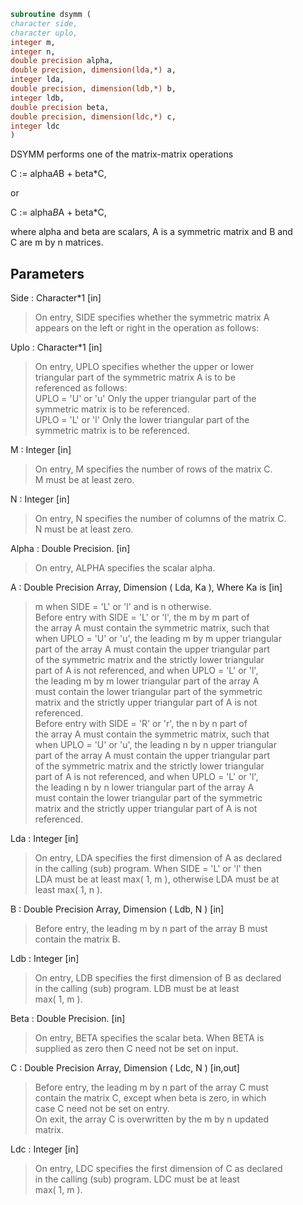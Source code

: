 ```fortran  
subroutine dsymm (  
character side,  
character uplo,  
integer m,  
integer n,  
double precision alpha,  
double precision, dimension(lda,*) a,  
integer lda,  
double precision, dimension(ldb,*) b,  
integer ldb,  
double precision beta,  
double precision, dimension(ldc,*) c,  
integer ldc  
)  
```  
  
DSYMM  performs one of the matrix-matrix operations  
  
C := alpha*A*B + beta*C,  
  
or  
  
C := alpha*B*A + beta*C,  
  
where alpha and beta are scalars,  A is a symmetric matrix and  B and  
C are  m by n matrices.  
  
## Parameters  
Side : Character*1 [in]  
> On entry,  SIDE  specifies whether  the  symmetric matrix  A  
> appears on the  left or right  in the  operation as follows:  
  
Uplo : Character*1 [in]  
> On  entry,   UPLO  specifies  whether  the  upper  or  lower  
> triangular  part  of  the  symmetric  matrix   A  is  to  be  
> referenced as follows:  
> UPLO = 'U' or 'u'   Only the upper triangular part of the  
> symmetric matrix is to be referenced.  
> UPLO = 'L' or 'l'   Only the lower triangular part of the  
> symmetric matrix is to be referenced.  
  
M : Integer [in]  
> On entry,  M  specifies the number of rows of the matrix  C.  
> M  must be at least zero.  
  
N : Integer [in]  
> On entry, N specifies the number of columns of the matrix C.  
> N  must be at least zero.  
  
Alpha : Double Precision. [in]  
> On entry, ALPHA specifies the scalar alpha.  
  
A : Double Precision Array, Dimension ( Lda, Ka ), Where Ka is [in]  
> m  when  SIDE = 'L' or 'l'  and is  n otherwise.  
> Before entry  with  SIDE = 'L' or 'l',  the  m by m  part of  
> the array  A  must contain the  symmetric matrix,  such that  
> when  UPLO = 'U' or 'u', the leading m by m upper triangular  
> part of the array  A  must contain the upper triangular part  
> of the  symmetric matrix and the  strictly  lower triangular  
> part of  A  is not referenced,  and when  UPLO = 'L' or 'l',  
> the leading  m by m  lower triangular part  of the  array  A  
> must  contain  the  lower triangular part  of the  symmetric  
> matrix and the  strictly upper triangular part of  A  is not  
> referenced.  
> Before entry  with  SIDE = 'R' or 'r',  the  n by n  part of  
> the array  A  must contain the  symmetric matrix,  such that  
> when  UPLO = 'U' or 'u', the leading n by n upper triangular  
> part of the array  A  must contain the upper triangular part  
> of the  symmetric matrix and the  strictly  lower triangular  
> part of  A  is not referenced,  and when  UPLO = 'L' or 'l',  
> the leading  n by n  lower triangular part  of the  array  A  
> must  contain  the  lower triangular part  of the  symmetric  
> matrix and the  strictly upper triangular part of  A  is not  
> referenced.  
  
Lda : Integer [in]  
> On entry, LDA specifies the first dimension of A as declared  
> in the calling (sub) program.  When  SIDE = 'L' or 'l'  then  
> LDA must be at least  max( 1, m ), otherwise  LDA must be at  
> least  max( 1, n ).  
  
B : Double Precision Array, Dimension ( Ldb, N ) [in]  
> Before entry, the leading  m by n part of the array  B  must  
> contain the matrix B.  
  
Ldb : Integer [in]  
> On entry, LDB specifies the first dimension of B as declared  
> in  the  calling  (sub)  program.   LDB  must  be  at  least  
> max( 1, m ).  
  
Beta : Double Precision. [in]  
> On entry,  BETA  specifies the scalar  beta.  When  BETA  is  
> supplied as zero then C need not be set on input.  
  
C : Double Precision Array, Dimension ( Ldc, N ) [in,out]  
> Before entry, the leading  m by n  part of the array  C must  
> contain the matrix  C,  except when  beta  is zero, in which  
> case C need not be set on entry.  
> On exit, the array  C  is overwritten by the  m by n updated  
> matrix.  
  
Ldc : Integer [in]  
> On entry, LDC specifies the first dimension of C as declared  
> in  the  calling  (sub)  program.   LDC  must  be  at  least  
> max( 1, m ).  
  

